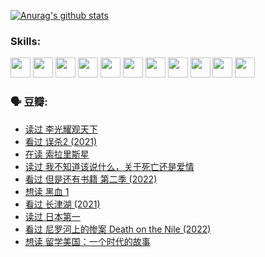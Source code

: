 
[![Anurag's github stats](https://github-readme-stats.vercel.app/api?username=w940853815)](https://github.com/anuraghazra/github-readme-stats)

### Skills:

<code><img height="32" src="https://cdn.jsdelivr.net/npm/simple-icons@v5/icons/python.svg"></code>
<code><img height="32" src="https://cdn.jsdelivr.net/npm/simple-icons@v5/icons/javascript.svg"></code>
<code><img height="32" src="https://cdn.jsdelivr.net/npm/simple-icons@v5/icons/django.svg"></code>
<code><img height="32" src="https://cdn.jsdelivr.net/npm/simple-icons@v5/icons/flask.svg"></code>
<code><img height="32" src="https://cdn.jsdelivr.net/npm/simple-icons@v5/icons/vuetify.svg"></code>
<code><img height="32" src="https://cdn.jsdelivr.net/npm/simple-icons@v5/icons/git.svg"></code>
<code><img height="32" src="https://cdn.jsdelivr.net/npm/simple-icons@v5/icons/docker.svg"></code>
<code><img height="32" src="https://cdn.jsdelivr.net/npm/simple-icons@v5/icons/postgresql.svg"></code>
<code><img height="32" src="https://cdn.jsdelivr.net/npm/simple-icons@v5/icons/elasticsearch.svg"></code>
<code><img height="32" src="https://cdn.jsdelivr.net/npm/simple-icons@v5/icons/macos.svg"></code>
<code><img height="32" src="https://cdn.jsdelivr.net/npm/simple-icons@v5/icons/linux.svg"></code>

### 🗣 豆瓣:

<!-- DOUBAN-ACTIVITIES:START -->
- [读过 李光耀观天下](https://www.douban.com/people/136069238/status/3779830661/?_i=46230477)
- [看过 误杀2‎ (2021)](https://www.douban.com/people/136069238/status/3779360592/?_i=46230477)
- [在读 索拉里斯星](https://www.douban.com/people/136069238/status/3779002317/?_i=46230477)
- [读过 我不知道该说什么，关于死亡还是爱情](https://www.douban.com/people/136069238/status/3778409279/?_i=46230477)
- [看过 但是还有书籍 第二季‎ (2022)](https://www.douban.com/people/136069238/status/3778351685/?_i=46230478)
- [想读 黑血 1](https://www.douban.com/people/136069238/status/3772430515/?_i=46230478)
- [看过 长津湖‎ (2021)](https://www.douban.com/people/136069238/status/3770847642/?_i=46230478)
- [读过 日本第一](https://www.douban.com/people/136069238/status/3770375760/?_i=46230478)
- [看过 尼罗河上的惨案 Death on the Nile‎ (2022)](https://www.douban.com/people/136069238/status/3769491950/?_i=46230478)
- [想读 留学美国：一个时代的故事](https://www.douban.com/people/136069238/status/3768550721/?_i=46230478)
<!-- DOUBAN-ACTIVITIES:END -->
<!--
**w940853815/w940853815** is a ✨ _special_ ✨ repository because its `README.md` (this file) appears on your GitHub profile.

Here are some ideas to get you started:

- 🔭 I’m currently working on ...
- 🌱 I’m currently learning ...
- 👯 I’m looking to collaborate on ...
- 🤔 I’m looking for help with ...
- 💬 Ask me about ...
- 📫 How to reach me: ...
- 😄 Pronouns: ...
- ⚡ Fun fact: ...
-->
